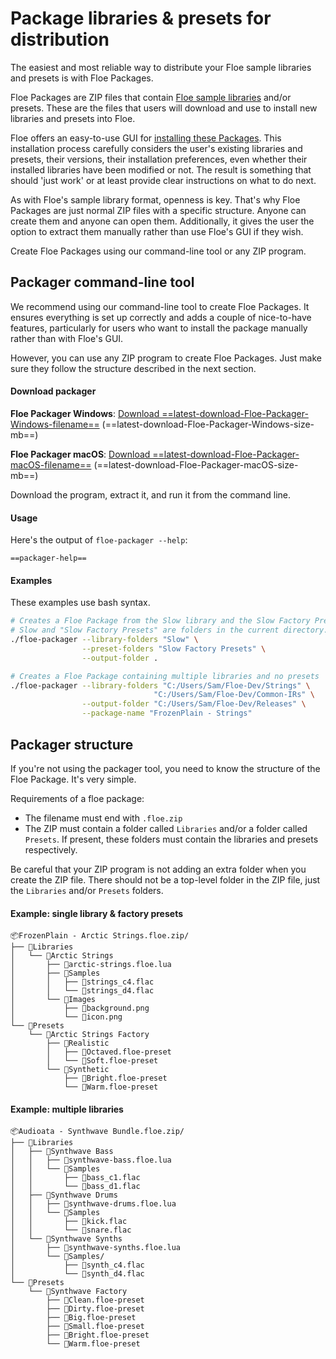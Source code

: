 <!--
SPDX-FileCopyrightText: 2024 Sam Windell
SPDX-License-Identifier: GPL-3.0-or-later
-->

# Package libraries & presets for distribution
The easiest and most reliable way to distribute your Floe sample libraries and presets is with Floe Packages.

Floe Packages are ZIP files that contain [Floe sample libraries](../about/sample-libraries.md) and/or presets. These are the files that users will download and use to install new libraries and presets into Floe.

Floe offers an easy-to-use GUI for [installing these Packages](../installation/install-libraries-and-presets.md). This installation process carefully considers the user's existing libraries and presets, their versions, their installation preferences, even whether their installed libraries have been modified or not. The result is something that should 'just work' or at least provide clear instructions on what to do next.

As with Floe's sample library format, openness is key. That's why Floe Packages are just normal ZIP files with a specific structure. Anyone can create them and anyone can open them. Additionally, it gives the user the option to extract them manually rather than use Floe's GUI if they wish.

Create Floe Packages using our command-line tool or any ZIP program.

## Packager command-line tool
We recommend using our command-line tool to create Floe Packages. It ensures everything is set up correctly and adds a couple of nice-to-have features, particularly for users who want to install the package manually rather than with Floe's GUI.

However, you can use any ZIP program to create Floe Packages. Just make sure they follow the structure described in the next section.

#### Download packager

**<i class="fa fa-windows"></i> Floe Packager Windows**: [Download ==latest-download-Floe-Packager-Windows-filename==](https://github.com/Floe-Project/Floe/releases/download/v==latest-release-version==/==latest-download-Floe-Packager-Windows-filename==) (==latest-download-Floe-Packager-Windows-size-mb==)

**<i class="fa fa-apple"></i> Floe Packager macOS**: [Download ==latest-download-Floe-Packager-macOS-filename==](https://github.com/Floe-Project/Floe/releases/download/v==latest-release-version==/==latest-download-Floe-Packager-macOS-filename==) (==latest-download-Floe-Packager-macOS-size-mb==)

Download the program, extract it, and run it from the command line. 

#### Usage
Here's the output of `floe-packager --help`:
```
==packager-help==
```

#### Examples
These examples use bash syntax.
```bash
# Creates a Floe Package from the Slow library and the Slow Factory Presets.
# Slow and "Slow Factory Presets" are folders in the current directory.
./floe-packager --library-folders "Slow" \
                --preset-folders "Slow Factory Presets" \
                --output-folder .

# Creates a Floe Package containing multiple libraries and no presets
./floe-packager --library-folders "C:/Users/Sam/Floe-Dev/Strings" \
                                "C:/Users/Sam/Floe-Dev/Common-IRs" \
                --output-folder "C:/Users/Sam/Floe-Dev/Releases" \
                --package-name "FrozenPlain - Strings"
```


## Packager structure

If you're not using the packager tool, you need to know the structure of the Floe Package. It's very simple.

Requirements of a floe package:
- The filename must end with `.floe.zip`
- The ZIP must contain a folder called `Libraries` and/or a folder called `Presets`. If present, these folders must contain the libraries and presets respectively.

Be careful that your ZIP program is not adding an extra folder when you create the ZIP file. There should not be a top-level folder in the ZIP file, just the `Libraries` and/or `Presets` folders.

#### Example: single library & factory presets
```
📦FrozenPlain - Arctic Strings.floe.zip/
├── 📁Libraries
│   └── 📁Arctic Strings
│       ├── 📄arctic-strings.floe.lua
│       ├── 📁Samples
│       │   ├── 📄strings_c4.flac
│       │   └── 📄strings_d4.flac
│       └── 📁Images
│           ├── 📄background.png
│           └── 📄icon.png
└── 📁Presets
    └── 📁Arctic Strings Factory
        ├── 📁Realistic
        │   ├── 📄Octaved.floe-preset
        │   └── 📄Soft.floe-preset
        └── 📁Synthetic
            ├── 📄Bright.floe-preset
            └── 📄Warm.floe-preset
```

#### Example: multiple libraries
```
📦Audioata - Synthwave Bundle.floe.zip/
├── 📁Libraries
│   ├── 📁Synthwave Bass
│   │   ├── 📄synthwave-bass.floe.lua
│   │   └── 📁Samples
│   │       ├── 📄bass_c1.flac
│   │       └── 📄bass_d1.flac
│   ├── 📁Synthwave Drums
│   │   ├── 📄synthwave-drums.floe.lua
│   │   └── 📁Samples
│   │       ├── 📄kick.flac
│   │       └── 📄snare.flac
│   └── 📁Synthwave Synths
│       ├── 📄synthwave-synths.floe.lua
│       └── 📁Samples/
│           ├── 📄synth_c4.flac
│           └── 📄synth_d4.flac
└── 📁Presets
    └── 📁Synthwave Factory
        ├── 📄Clean.floe-preset
        ├── 📄Dirty.floe-preset
        ├── 📄Big.floe-preset
        ├── 📄Small.floe-preset
        ├── 📄Bright.floe-preset
        └── 📄Warm.floe-preset
```
